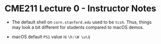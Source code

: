 # CME211 Lecture 0 - Instructor Notes

* The default shell on `corn.stanford.edu` used to be `tcsh`.  Thus, things may
look a bit different for students compared to macOS demos.

* macOS default `PS1` value is `\h:\W \u\$ `
